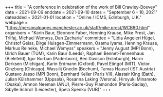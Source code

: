 +++
title = "A conference in celebration of the work of Bill Crawley-Boevey"
date = 2021-09-06
enddate = 2021-09-10
dates = "September 6 - 10, 2021"
dateadded = 2021-01-01
location = "Online / ICMS, Edinburgh, U.K."
webpage = "https://personalpages.manchester.ac.uk/staff/mike.prest/WCB60.html"
organisers = "Karin Baur, Eleonore Faber, Henning Krause, Mike Prest, Jan Trlifaj, Michael Wemyss, Dan Zacharia"
committee = "Lidia Angeleri Hügel, Christof Geiss, Birge Huisgen-Zimmermann, Osamu Iyama, Henning Krause, Markus Reineke, Michael Wemyss"
speakers = "Jenny August (MPI Bonn), Ulrich Bauer (TUM), Karin Baur (Leeds), Raphael Bennet-Tennenhaus (Bielefeld), Igor Burban (Paderborn), Ben Davison (Edinburgh), Harm Derksen (Michigan), Karin Erdmann (Oxford), Pavel Etingof (MIT), Victor Ginzburg (Chicago), Wassilij Gnedin (Bochum), Tamas Hausel (IST Austria) Gustavo Jasso (MPI Bonn), Bernhard Keller (Paris VII), Alastair King (Bath), Julian Külshammer (Uppsala), Rosanna Laking (Verona), Hiroyuki Minamoto (Osaka), Amnon Neeman (ANU), Pierre-Guy Plamondon (Paris-Saclay), Sibylle Schroll (Leicester), Špela Špenko (VUB)"
+++
